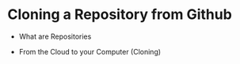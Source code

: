 # Cloning a Repository from Github

+ What are Repositories

+ From the Cloud to your Computer (Cloning)
